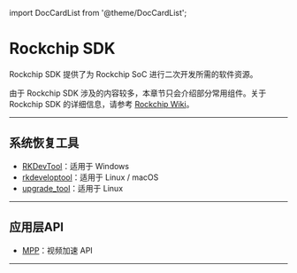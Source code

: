 import DocCardList from '@theme/DocCardList';

# Rockchip SDK

Rockchip SDK 提供了为 Rockchip SoC 进行二次开发所需的软件资源。

由于 Rockchip SDK 涉及的内容较多，本章节只会介绍部分常用组件。关于 Rockchip SDK 的详细信息，请参考 [Rockchip Wiki](https://opensource.rock-chips.com/)。

---

## 系统恢复工具

- [RKDevTool](rksdk/rkdevtool)：适用于 Windows
- [rkdeveloptool](rksdk/rkdeveloptool)：适用于 Linux / macOS
- [upgrade_tool](rksdk/upgrade_tool)：适用于 Linux

---

## 应用层API

- [MPP](rksdk/mpp)：视频加速 API

---

<DocCardList />
